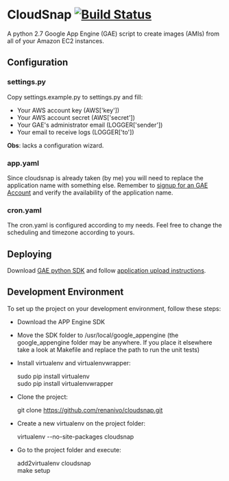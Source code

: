 CloudSnap [![Build Status](https://secure.travis-ci.org/renanivo/cloudsnap.png?branch=master)](http://travis-ci.org/renanivo/cloudsnap)
=========

A python 2.7 Google App Engine (GAE) script to create images (AMIs) from all of your Amazon EC2 instances.

Configuration
-------------

### settings.py

Copy settings.example.py to settings.py and fill:

- Your AWS account key (AWS['key'])
- Your AWS account secret (AWS['secret'])
- Your GAE's administrator email (LOGGER['sender'])
- Your email to receive logs (LOGGER['to'])

**Obs**: lacks a configuration wizard.

### app.yaml

Since cloudsnap is already taken (by me) you will need to replace the application name with something else. Remember to [signup for an GAE Account](https://appengine.google.com/) and verify the availability of the application name.


### cron.yaml

The cron.yaml is configured according to my needs. Feel free to change the scheduling and timezone according to yours.

Deploying
----------

Download [GAE python SDK](http://code.google.com/appengine/downloads.html#Google_App_Engine_SDK_for_Python) and follow [application upload instructions](http://code.google.com/appengine/docs/python/gettingstarted/uploading.html).


Development Environment
-----------------------

To set up the project on your development environment, follow these steps:

- Download the APP Engine SDK
- Move the SDK folder to /usr/local/google_appengine (the google_appengine folder may be anywhere. If you place it elsewhere take a look at Makefile and replace the path to run the unit tests)
- Install virtualenv and virtualenvwrapper:  

    sudo pip install virtualenv  
    sudo pip install virtualenvwrapper  

- Clone the project:  

    git clone https://github.com/renanivo/cloudsnap.git  

- Create a new virtualenv on the project folder:  

    virtualenv --no-site-packages cloudsnap  

- Go to the project folder and execute:  

    add2virtualenv cloudsnap  
    make setup  
